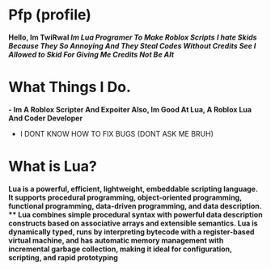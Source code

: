 # Pfp (profile)
**Hello, Im TwiRwal _Im Lua Programer To Make Roblox Scripts_**
**_I hate Skids Because They So Annoying And They Steal Codes Without Credits See I Allowed to Skid For Giving Me Credits Not Be Alt_**

# What Things I Do.
**- Im A Roblox Scripter And Expoiter Also, Im Good At Lua, A Roblox Lua And Coder Developer**
- I DONT KNOW HOW TO FIX BUGS (DONT ASK ME BRUH)

# What is Lua?
**Lua is a powerful, efficient, lightweight, embeddable scripting language. It supports procedural programming, object-oriented programming, functional programming, data-driven programming, and data description.
**
Lua combines simple procedural syntax with powerful data description constructs based on associative arrays and extensible semantics. Lua is dynamically typed, runs by interpreting bytecode with a register-based virtual machine, and has automatic memory management with incremental garbage collection, making it ideal for configuration, scripting, and rapid prototyping**

<!---
TwiRwal/TwiRwal is a ✨ special ✨ repository because its `README.md` (this file) appears on your GitHub profile.
You can click the Preview link to take a look at your changes.
--->
